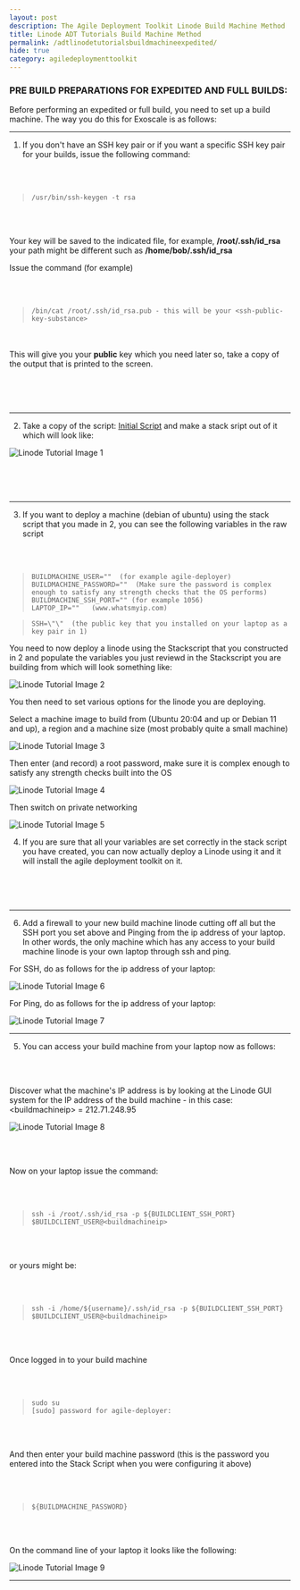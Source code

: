```yaml
---
layout: post
description: The Agile Deployment Toolkit Linode Build Machine Method
title: Linode ADT Tutorials Build Machine Method
permalink: /adtlinodetutorialsbuildmachineexpedited/
hide: true
category: agiledeploymenttoolkit
---
```


### PRE BUILD PREPARATIONS FOR EXPEDITED AND FULL BUILDS:

Before performing an expedited or full build, you need to set up a build machine. The way you do this for Exoscale is as follows:

----------------

1) If you don't have an SSH key pair or if you want a specific SSH key pair for your builds, issue the following command:

&nbsp;  
&nbsp; 
>     /usr/bin/ssh-keygen -t rsa 

&nbsp;  
&nbsp; 

Your key will be saved to the indicated file, for example, **/root/.ssh/id_rsa** your path might be different such as **/home/bob/.ssh/id_rsa**
	 
Issue the command (for example)

&nbsp;  
&nbsp; 	 
>     /bin/cat /root/.ssh/id_rsa.pub - this will be your <ssh-public-key-substance>

&nbsp;  
&nbsp; 	 
This will give you your **public** key which you need later so, take a copy of the output that is printed to the screen.

&nbsp;  
&nbsp;  
&nbsp;  

--------------------
	
2) Take a copy of the script: [Initial Script](https://github.com/agile-deployer/agile-infrastructure-build-client-scripts/blob/master/templatedconfigurations/templateoverrides/OverrideScriptLinode.sh) and make a stack sript out of it which will look like:
  
  ![](https://www.codebreakers.uk/images/linodetutorial/image1.png "Linode Tutorial Image 1") 

	
&nbsp;  
&nbsp;  
&nbsp; 

------------------
	
3) If you want to deploy a machine (debian of ubuntu) using the stack script that you made in 2, you can see the following variables in the raw script

&nbsp;  
&nbsp;
	
>     BUILDMACHINE_USER=""  (for example agile-deployer)
>     BUILDMACHINE_PASSWORD=""  (Make sure the password is complex enough to satisfy any strength checks that the OS performs)
>     BUILDMACHINE_SSH_PORT="" (for example 1056)
>     LAPTOP_IP=""   (www.whatsmyip.com)
	
>     SSH=\"\"  (the public key that you installed on your laptop as a key pair in 1)
	
You need to now deploy a linode using the Stackscript that you constructed in 2 and populate the variables you just reviewd in the Stackscript you are building from which will look something like:
	
![](https://www.codebreakers.uk/images/linodetutorial/image2.png "Linode Tutorial Image 2")
	
You then need to set various options for the linode you are deploying. 
	
Select a machine image to build from (Ubuntu 20:04 and up or Debian 11 and up), a region and a machine size (most probably quite a small machine)

![](https://www.codebreakers.uk/images/linodetutorial/image3.png "Linode Tutorial Image 3")
	
Then enter (and record) a root password, make sure it is complex enough to satisfy any strength checks built into the OS
	
![](https://www.codebreakers.uk/images/linodetutorial/image4.png "Linode Tutorial Image 4") 

Then switch on private networking
	
![](https://www.codebreakers.uk/images/linodetutorial/image5.png "Linode Tutorial Image 5") 

	
4)  If you are sure that all your variables are set correctly in the stack script you have created, you can now actually deploy a Linode using it and it will install the agile deployment toolkit on it.  

&nbsp;  
&nbsp;  
&nbsp; 

--------------- 
	
6) Add a firewall to your new build machine linode cutting off all but the SSH port you set above and Pinging from the ip address of your laptop. In other words, the only machine which has any access to your build machine linode is your own laptop through ssh and ping.
	
For SSH, do as follows for the ip address of your laptop:  

![](https://www.codebreakers.uk/images/linodetutorial/image6.png "Linode Tutorial Image 6") 

	
For Ping, do as follows for the ip address of your laptop:  

![](https://www.codebreakers.uk/images/linodetutorial/image7.png "Linode Tutorial Image 7")  
	
--------------------

5) You can access your build machine from your laptop now as follows:
	
&nbsp;  
&nbsp; 
	
Discover what the machine's IP address is by looking at the Linode GUI system for the IP address of the build machine - in this case: \<buildmachineip\> = 212.71.248.95
	
![](https://www.codebreakers.uk/images/linodetutorial/image8.png "Linode Tutorial Image 8") 

&nbsp;  
&nbsp;
	
Now on your laptop issue the command:

&nbsp;  
&nbsp;

>     ssh -i /root/.ssh/id_rsa -p ${BUILDCLIENT_SSH_PORT} $BUILDCLIENT_USER@<buildmachineip>

&nbsp;  
&nbsp;
	
or yours might be:

&nbsp;  
&nbsp;
	
>     ssh -i /home/${username}/.ssh/id_rsa -p ${BUILDCLIENT_SSH_PORT} $BUILDCLIENT_USER@<buildmachineip>	

&nbsp;  
&nbsp;

Once logged in to your build machine

&nbsp;  
&nbsp;

>     sudo su 
>     [sudo] password for agile-deployer:

&nbsp;  
&nbsp;

And then enter your build machine password (this is the password you entered into the Stack Script when you were configuring it above)

&nbsp;  
&nbsp; 	

>     ${BUILDMACHINE_PASSWORD}

&nbsp;  
&nbsp;		
	
On the command line of your laptop it looks like the following:
	
![](https://www.codebreakers.uk/images/linodetutorial/image9.png "Linode Tutorial Image 9") 

		
--------------------------------------
	
 
